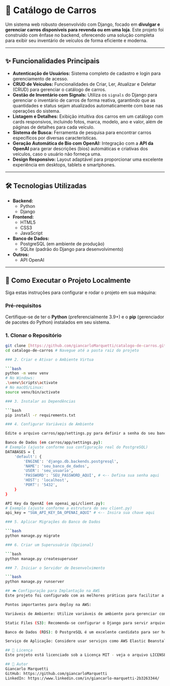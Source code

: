 # 🚗 Catálogo de Carros

Um sistema web robusto desenvolvido com Django, focado em **divulgar e gerenciar carros disponíveis para revenda ou em uma loja**. Este projeto foi construído com ênfase no backend, oferecendo uma solução completa para exibir seu inventário de veículos de forma eficiente e moderna.

---

## ✨ Funcionalidades Principais

* **Autenticação de Usuários:** Sistema completo de cadastro e login para gerenciamento de acesso.
* **CRUD de Veículos:** Funcionalidades de Criar, Ler, Atualizar e Deletar (CRUD) para gerenciar o catálogo de carros.
* **Gestão de Inventário com Signals:** Utiliza os `signals` do Django para gerenciar o inventário de carros de forma reativa, garantindo que as quantidades e status sejam atualizados automaticamente com base nas operações do sistema.
* **Listagem e Detalhes:** Exibição intuitiva dos carros em um catálogo com cards responsivos, incluindo fotos, marca, modelo, ano e valor, além de páginas de detalhes para cada veículo.
* **Sistema de Busca:** Ferramenta de pesquisa para encontrar carros específicos por diversas características.
* **Geração Automática de Bio com OpenAI:** Integração com a **API da OpenAI** para gerar descrições (bios) automáticas e criativas dos veículos, caso o usuário não forneça uma.
* **Design Responsivo:** Layout adaptável para proporcionar uma excelente experiência em desktops, tablets e smartphones.

---

## 🛠️ Tecnologias Utilizadas

* **Backend:**
    * Python
    * Django
* **Frontend:**
    * HTML5
    * CSS3
    * JavaScript
* **Banco de Dados:**
    * PostgreSQL (em ambiente de produção)
    * SQLite (padrão do Django para desenvolvimento)
* **Outros:**
    * API OpenAI

---

## 🚀 Como Executar o Projeto Localmente

Siga estas instruções para configurar e rodar o projeto em sua máquina:

### Pré-requisitos

Certifique-se de ter o **Python** (preferencialmente 3.9+) e o **pip** (gerenciador de pacotes do Python) instalados em seu sistema.

### 1. Clonar o Repositório

```bash
git clone [https://github.com/giancarloMarquetti/catalogo-de-carros.git](https://github.com/giancarloMarquetti/catalogo-de-carros.git) # Ajuste o nome do repositório se for diferente
cd catalogo-de-carros # Navegue até a pasta raiz do projeto

### 2. Criar e Ativar o Ambiente Virtua

```bash
python -m venv venv
# No Windows:
.\venv\Scripts\activate
# No macOS/Linux:
source venv/bin/activate

### 3. Instalar as Dependências

```bash
pip install -r requirements.txt

### 4. Configurar Variáveis de Ambiente

Edite o arquivo carros/app/settings.py para definir a senha do seu banco de dados PostgreSQL. Para a API da OpenAI, edite o arquivo openai_api/client.py para inserir sua chave.

Banco de Dados (em carros/app/settings.py):
# Exemplo (ajuste conforme sua configuração real do PostgreSQL)
DATABASES = {
    'default': {
        'ENGINE': 'django.db.backends.postgresql',
        'NAME': 'seu_banco_de_dados',
        'USER': 'seu_usuario',
        'PASSWORD': 'SEU_PASSWORD_AQUI', # <-- Defina sua senha aqui
        'HOST': 'localhost',
        'PORT': '5432',
    }
}

API Key da OpenAI (em openai_api/client.py):
# Exemplo (ajuste conforme a estrutura do seu client.py)
api_key = "SUA_API_KEY_DA_OPENAI_AQUI" # <-- Insira sua chave aqui

### 5. Aplicar Migrações do Banco de Dados

```bash
python manage.py migrate

### 6. Criar um Superusuário (Opcional)

```bash
python manage.py createsuperuser

### 7. Iniciar o Servidor de Desenvolvimento

```bash
python manage.py runserver

## ☁️ Configuração para Implantação na AWS
Este projeto foi configurado com as melhores práticas para facilitar a implantação em serviços da Amazon Web Services (AWS). Embora os detalhes específicos de deploy (como Dockerfiles, arquivos de configuração para Elastic Beanstalk, ECS, etc.) possam variar e não estejam incluídos neste README, a estrutura do projeto e o uso de PostgreSQL como banco de dados (comumente utilizado com AWS RDS) são compatíveis com ambientes de nuvem.

Pontos importantes para deploy na AWS:

Variáveis de Ambiente: Utilize variáveis de ambiente para gerenciar configurações sensíveis (chaves de API, credenciais de banco de dados) na AWS, em vez de hardcodar no código.

Static Files (S3): Recomenda-se configurar o Django para servir arquivos estáticos (CSS, JS, imagens) através do Amazon S3 para alta performance e escalabilidade.

Banco de Dados (RDS): O PostgreSQL é um excelente candidato para ser hospedado no Amazon RDS, um serviço de banco de dados gerenciado.

Serviço de Aplicação: Considere usar serviços como AWS Elastic Beanstalk (para deploy rápido e gerenciado), Amazon ECS (para contêineres Docker) ou EC2 (para maior controle sobre a infraestrutura).

## 📄 Licença
Este projeto está licenciado sob a Licença MIT - veja o arquivo LICENSE para mais detalhes.

## 👤 Autor
Giancarlo Marquetti
GitHub: https://github.com/giancarloMarquetti
LinkedIn: https://www.linkedin.com/in/giancarlo-marquetti-2b3263344/
